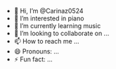 - 👋 Hi, I’m @Carinaz0524
- 👀 I’m interested in piano
- 🌱 I’m currently learning music
- 💞️ I’m looking to collaborate on ...
- 📫 How to reach me ...
- 😄 Pronouns: ...
- ⚡ Fun fact: ...

<!---
Carinaz0524/Carinaz0524 is a ✨ special ✨ repository because its `README.md` (this file) appears on your GitHub profile.
You can click the Preview link to take a look at your changes.
--->
